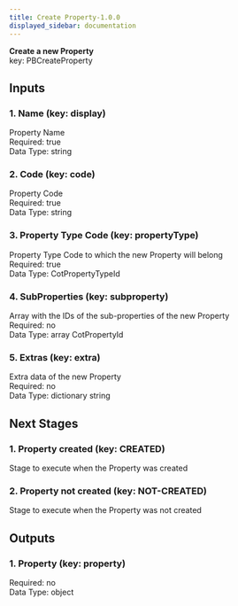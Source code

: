 ```yaml
---  
title: Create Property-1.0.0  
displayed_sidebar: documentation  
---  
```

**Create a new Property**  
key: PBCreateProperty  
  
## Inputs  
### 1. Name (key: display)  
Property Name  
Required: true  
Data Type: string   
### 2. Code (key: code)  
Property Code  
Required: true  
Data Type: string   
### 3. Property Type Code (key: propertyType)  
Property Type Code to which the new Property will belong  
Required: true  
Data Type: CotPropertyTypeId   
### 4. SubProperties (key: subproperty)  
Array with the IDs of the sub-properties of the new Property  
Required: no  
Data Type: array CotPropertyId  
### 5. Extras (key: extra)  
Extra data of the new Property  
Required: no  
Data Type: dictionary string  
## Next Stages  
### 1. Property created (key: CREATED)  
Stage to execute when the Property was created  
### 2. Property not created (key: NOT-CREATED)  
Stage to execute when the Property was not created  
## Outputs  
### 1. Property (key: property)  
  
Required: no  
Data Type: object 
